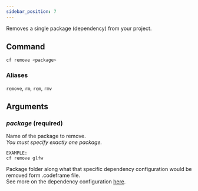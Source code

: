 ```yaml
---
sidebar_position: 7
---
```


Removes a single package (dependency) from your project.

## Command

```bash
cf remove <package>
```

### Aliases

`remove`, `rm`, `rem`, `rmv`

## Arguments

### **_package_** (required)

Name of the package to remove.  
_You must specify exactly one package._

```
EXAMPLE:
cf remove glfw
```

Package folder along what that specific dependency configuration would be removed form .codeframe file.  
See more on the dependency configuration [here](../config/dependencies.md).
